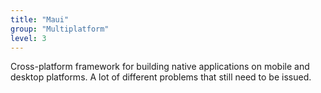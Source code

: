 ```yaml
---
title: "Maui"
group: "Multiplatform"
level: 3
---
```


Cross-platform framework for building native applications on mobile and desktop platforms. A lot of different problems that still need to be issued.